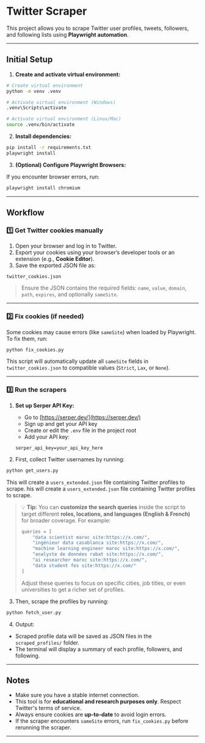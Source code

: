# Twitter Scraper

This project allows you to scrape Twitter user profiles, tweets, followers, and following lists using **Playwright automation**.

---

## Initial Setup

1. **Create and activate virtual environment:**

```bash
# Create virtual environment
python -m venv .venv

# Activate virtual environment (Windows)
.venv\Scripts\activate

# Activate virtual environment (Linux/Mac)
source .venv/bin/activate
```

2. **Install dependencies:**

```bash
pip install -r requirements.txt
playwright install
```

3. **(Optional) Configure Playwright Browsers:**

If you encounter browser errors, run:

```bash
playwright install chromium
```

---

## Workflow

### 1️⃣ Get Twitter cookies manually

1. Open your browser and log in to Twitter.
2. Export your cookies using your browser’s developer tools or an extension (e.g., **Cookie Editor**).
3. Save the exported JSON file as:

```
twitter_cookies.json
```

> Ensure the JSON contains the required fields: `name`, `value`, `domain`, `path`, `expires`, and optionally `sameSite`.

---

### 2️⃣ Fix cookies (if needed)

Some cookies may cause errors (like `sameSite`) when loaded by Playwright. To fix them, run:

```bash
python fix_cookies.py
```

This script will automatically update all `sameSite` fields in `twitter_cookies.json` to compatible values (`Strict`, `Lax`, or `None`).

---

### 3️⃣ Run the scrapers

1. **Set up Serper API Key:**
   - Go to [https://serper.dev/](https://serper.dev/)
   - Sign up and get your API key
   - Create or edit the `.env` file in the project root
   - Add your API key:
   ```
   serper_api_key=your_api_key_here
   ```

2. First, collect Twitter usernames by running:
```bash
python get_users.py
```
This will create a `users_extended.json` file containing Twitter profiles to scrape.
his will create a `users_extended.json` file containing Twitter profiles to scrape.

> 💡 **Tip:**
> You can **customize the search queries** inside the script to target different **roles, locations, and languages (English & French)** for broader coverage.
> For example:
>
> ```python
> queries = [
>     "data scientist maroc site:https://x.com/",
>     "ingénieur data casablanca site:https://x.com/",
>     "machine learning engineer maroc site:https://x.com/",
>     "analyste de données rabat site:https://x.com/",
>     "ai researcher maroc site:https://x.com/",
>     "data student fes site:https://x.com/"
> ]
> ```
>
> Adjust these queries to focus on specific cities, job titles, or even universities to get a richer set of profiles.

3. Then, scrape the profiles by running:
```bash
python fetch_user.py
```

4. Output:
* Scraped profile data will be saved as JSON files in the `scraped_profiles/` folder.
* The terminal will display a summary of each profile, followers, and following.

---

## Notes

* Make sure you have a stable internet connection.
* This tool is for **educational and research purposes only**. Respect Twitter's terms of service.
* Always ensure cookies are **up-to-date** to avoid login errors.
* If the scraper encounters `sameSite` errors, run `fix_cookies.py` before rerunning the scraper.

---

